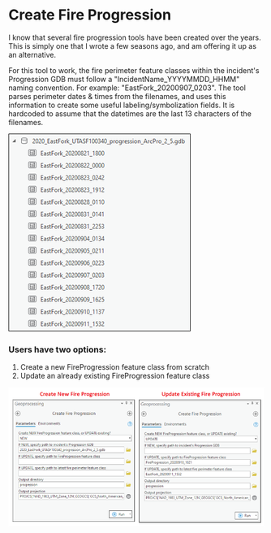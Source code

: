 # Create Fire Progression

I know that several fire progression tools have been created over the years. This is simply one that I wrote a few seasons ago, and am offering it up as an alternative.


For this tool to work, the fire perimeter feature classes within the incident's Progression GDB must follow a "IncidentName_YYYYMMDD_HHMM" naming convention. For example: "EastFork_20200907_0203". The tool parses perimeter dates & times from the filenames, and uses this information to create some useful labeling/symbolization fields. It is hardcoded to assume that the datetimes are the last 13 characters of the filenames.


![screenshot_CreateFireProgression_1.png](/docs/screenshot_CreateFireProgression_1.png?raw=true)


### Users have two options:
1. Create a new FireProgression feature class from scratch
2. Update an already existing FireProgression feature class

![screenshot_CreateFireProgression_2.png](/docs/screenshot_CreateFireProgression_2.png?raw=true)
